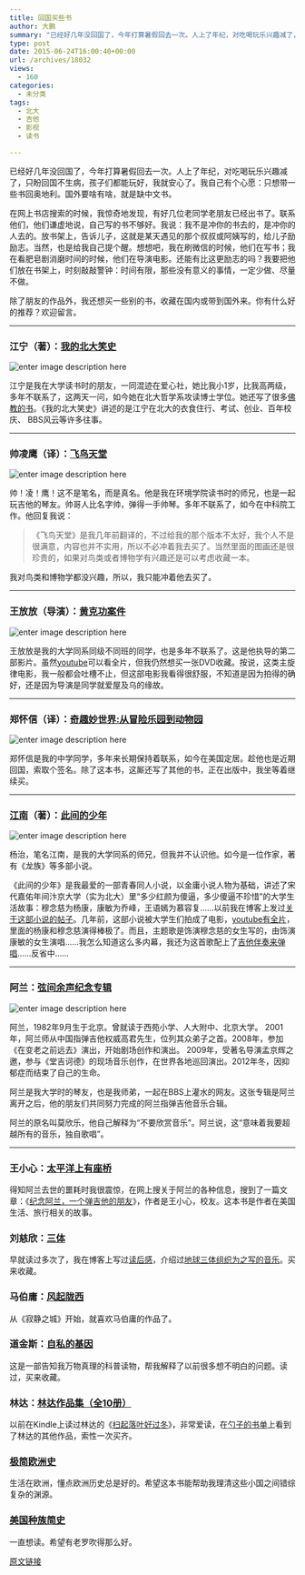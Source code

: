 ```yaml
---
title: 回国买些书
author: 大鹏
summary: "已经好几年没回国了，今年打算暑假回去一次。人上了年纪，对吃喝玩乐兴趣减了，只盼回国不生病，孩子们都能玩好，我就安心了。我自己有个心愿：只想带一些书回奥地利。国外要啥有啥，就是缺中文书。"
type: post
date: 2015-06-24T16:00:40+00:00
url: /archives/18032
views:
  - 160
categories:
  - 未分类
tags:
  - 北大
  - 吉他
  - 影视
  - 读书

---
```

已经好几年没回国了，今年打算暑假回去一次。人上了年纪，对吃喝玩乐兴趣减了，只盼回国不生病，孩子们都能玩好，我就安心了。我自己有个心愿：只想带一些书回奥地利。国外要啥有啥，就是缺中文书。

在网上书店搜索的时候，我惊奇地发现，有好几位老同学老朋友已经出书了。联系他们，他们谦虚地说，自己写的书不够好。我说：我不是冲你的书去的，是冲你的人去的。放书架上，告诉儿子，这就是某天遇见的那个叔叔或阿姨写的，给儿子励励志。当然，也是给我自己提个醒。想想吧，我在刷微信的时候，他们在写书；我在看肥皂剧消磨时间的时候，他们在导演电影。还能有比这更励志的吗？我要把他们放在书架上，时刻敲敲警钟：时间有限，那些没有意义的事情，一定少做、尽量不做。

除了朋友的作品外，我还想买一些别的书，收藏在国内或带到国外来。你有什么好的推荐？欢迎留言。

* * *

### 江宁（著）：[我的北大笑史][1]

![enter image description here][2]

江宁是我在大学读书时的朋友，一同混迹在爱心社，她比我小1岁，比我高两级，多年不联系了，这两天一问，如今她在北大哲学系攻读博士学位。她还写了很多[佛教的书][3]。《我的北大笑史》讲述的是江宁在北大的衣食住行、考试、创业、百年校庆、 BBS风云等许多往事。

* * *

### 帅凌鹰（译）：[飞鸟天堂][4]

![enter image description here][5]

帅！凌！鹰！这不是笔名，而是真名。他是我在环境学院读书时的师兄，也是一起玩吉他的琴友。帅哥人比名字帅，弹得一手帅琴。多年不联系了，如今在中科院工作。他回复我说：

> 《飞鸟天堂》是我几年前翻译的，不过给我的那个版本不太好，我个人不是很满意，内容也并不实用，所以不必冲着我去买了。当然里面的图画还是很珍贵的，如果对鸟类或者博物学有兴趣还是可以考虑收藏一本。

我对鸟类和博物学都没兴趣，所以，我只能冲着他去买了。

* * *

### 王放放（导演）：[黄克功案件][6]

![enter image description here][7]

王放放是我的大学同系同级不同班的同学，也是多年不联系了。这是他执导的第二部影片。虽然[youtube][8]可以看全片，但我仍然想买一张DVD收藏。按说，这类主旋律电影，我一般都会吐槽不止，但这部电影我看得很舒服，不知道是因为拍得的确好，还是因为导演是同学就爱屋及乌的缘故。

* * *

### 郑怀信（译）：[奇趣妙世界:从冒险乐园到动物园][9]

![enter image description here][10]

郑怀信是我的中学同学，多年来长期保持着联系，如今在美国定居。趁他也是近期回国，索取个签名。除了这本书，这厮还写了其他的书，正在出版中，我坐等着继续买。

* * *

### [江南][11]（著）：[此间的少年][12]

![enter image description here][13]

杨治，笔名江南，是我的大学同系的师兄，但我并不认识他。如今是一位作家，著有《龙族》等多部小说。

《此间的少年》是我最爱的一部青春同人小说，以金庸小说人物为基础，讲述了宋代嘉佑年间汴京大学（实为北大）里“多少红颜为傻逼，多少傻逼不珍惜”的大学生活故事：穆念慈为杨康，康敏为乔峰，王语嫣为慕容复……以前我在博客上发过[关于这部小说的帖子][14]。几年前，这部小说被大学生们拍成了电影，[youtube有全片][15]，里面的杨康和穆念慈演得棒极了。而且，主题歌是饰演穆念慈的女生写的，由饰演康敏的女生演唱……我怎么知道这么多内幕，我还为这首歌配上了[吉他伴奏来弹唱][16]……反省中……

* * *

### 阿兰：[弦间余声纪念专辑][17]

![enter image description here][18]

阿兰，1982年9月生于北京。曾就读于西苑小学、人大附中、北京大学。 2001年，阿兰师从中国指弹吉他权威高君先生，位列其众弟子之首。2008年，参加《在变老之前远去》演出，开始剧场创作和演出。 2009年，受著名导演孟京辉之邀，参与《堂吉诃德》的现场音乐创作，在世界各地巡回演出。2012年冬，因抑郁症而结束了自己的生命。

阿兰是我大学时的琴友，也是我师弟，一起在BBS上灌水的网友。这张专辑是阿兰离开之后，他的朋友们共同努力完成的阿兰指弹吉他音乐合辑。

阿兰的原名叫莫欣乐，他自己解释为“不要欣赏音乐”。阿兰说，这“意味着我要超越所有的音乐，独自歌唱”。

* * *

### 王小心：[太平洋上有座桥][19]

得知阿兰去世的噩耗时我很震惊，在网上搜关于阿兰的各种信息，搜到了一篇文章：《[纪念阿兰，一个弹吉他的朋友][20]》，作者是王小心，校友。这本书是作者在美国生活、旅行相关的故事。

### 刘慈欣：[三体][21]

早就读过多次了，我在博客上写过[读后感][22]，介绍过[地球三体组织为之写的音乐][23]。买来收藏。

### 马伯庸：[风起陇西][24]

从《寂静之城》开始，就喜欢马伯庸的作品了。

### 道金斯：[自私的基因][25]

这是一部告知我万物真理的科普读物，帮我解释了以前很多想不明白的问题。读过，买来收藏。

### 林达：[林达作品集（全10册）][26]

以前在Kindle上读过林达的《[扫起落叶好过冬][27]》，非常爱读，在[勺子的书单][28]上看到了林达的其他作品，索性一次买齐。

### [极简欧洲史][29]

生活在欧洲，懂点欧洲历史总是好的。希望这本书能帮助我理清这些小国之间错综复杂的渊源。

### [美国种族简史][30]

一直想读。希望有老罗吹得那么好。

 [1]: http://product.dangdang.com/9341742.html
 [2]: http://img6.douban.com/lpic/s5852322.jpg
 [3]: http://search.dangdang.com/?key=%D0%DC%BD%AD%C4%FE
 [4]: http://product.dangdang.com/21025252.html
 [5]: http://img6.douban.com/lpic/s4578968.jpg
 [6]: https://movie.douban.com/subject/26005643/
 [7]: http://n.sinaimg.cn/transform/20141121/cesifvw7995832.jpg
 [8]: https://www.youtube.com/watch?v=5VMxB9lv9d4
 [9]: http://product.dangdang.com/23632047.html
 [10]: http://img37.ddimg.cn/54/36/23632047-1_u_3.jpg
 [11]: https://zh.wikipedia.org/wiki/%E6%B1%9F%E5%8D%97_%28%E5%B0%8F%E8%AF%B4%E5%AE%B6%29
 [12]: http://product.dangdang.com/22583490.html
 [13]: http://img30.ddimg.cn/6/22/22583490-1_u_1.jpg
 [14]: http://pzhao.org/archives/11802
 [15]: https://www.youtube.com/watch?v=dsXtHO_-LDM
 [16]: http://pzhao.org/archives/17230
 [17]: http://pzhao.org/daigou/product/alancd/
 [18]: http://res.musikid.com/files/project/429/project_picture_429_13874399051219.jpg
 [19]: http://product.dangdang.com/23598273.html
 [20]: http://www.wangxiaoxin.net/?tag=%E9%98%BF%E5%85%B0
 [21]: http://product.dangdang.com/23579654.html
 [22]: http://pzhao.org/archives/13483
 [23]: http://pzhao.org/archives/15551
 [24]: http://product.dangdang.com/1168414043.html
 [25]: http://product.dangdang.com/22860126.html
 [26]: http://product.dangdang.com/23564187.html
 [27]: http://pzhao.org/archives/13585
 [28]: https://chenghouwen.com/reading
 [29]: http://product.dangdang.com/22790242.html
 [30]: http://product.dangdang.com/22529721.html

[原文链接](http://dapengde.com/archives/18032)

